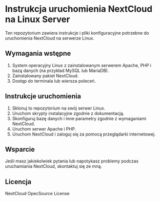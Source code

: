 # Instrukcja uruchomienia NextCloud na Linux Server

Ten repozytorium zawiera instrukcje i pliki konfiguracyjne potrzebne do uruchomienia NextCloud na serwerze Linux.

## Wymagania wstępne

1. System operacyjny Linux z zainstalowanym serwerem Apache, PHP i bazą danych (na przykład MySQL lub MariaDB).
2. Zainstalowany pakiet NextCloud.
3. Dostęp do terminala lub wiersza poleceń.

## Instrukcje uruchomienia

1. Sklonuj to repozytorium na swój serwer Linux.
2. Uruchom skrypty instalacyjne zgodnie z dokumentacją.
3. Skonfiguruj bazę danych i inne parametry zgodnie z wymaganiami NextCloud.
4. Uruchom serwer Apache i PHP.
5. Uruchom NextCloud i zaloguj się za pomocą przeglądarki internetowej.

## Wsparcie

Jeśli masz jakiekolwiek pytania lub napotykasz problemy podczas uruchamiania NextCloud, skontaktuj się ze mną.

## Licencja

NextCloud OpecSource License
